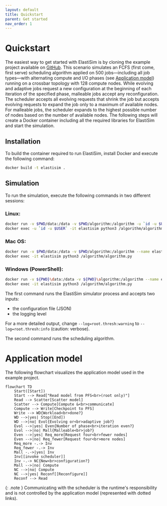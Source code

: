 ```yaml
---
layout: default
title: Quickstart
parent: Get started
nav_order: 1
---
```


# Quickstart

The easiest way to get started with ElastiSim is by cloning the example project available on [GitHub](https://github.com/elastisim/example-project). This scenario simulates an FCFS (first come, first serve) scheduling algorithm applied on 500 jobs—including all job types—with alternating compute and I/O phases (see [Application model](#application-model)) running on a crossbar topology with 128 compute nodes. While evolving and adaptive jobs request a new configuration at the beginning of each iteration of the specified phase, malleable jobs accept any reconfiguration. The scheduler accepts all evolving requests that shrink the job but accepts evolving requests to expand the job only to a maximum of available nodes. For malleable jobs, the scheduler expands to the highest possible number of nodes based on the number of available nodes. The following steps will create a Docker container including all the required libraries for ElastiSim and start the simulation.

## Installation

To build the container required to run ElastiSim, install Docker and execute the following command:
```sh
docker build -t elastisim .
```

## Simulation

To run the simulation, execute the following commands in two different sessions:

### Linux:
```sh
docker run -v $PWD/data:/data -v $PWD/algorithm:/algorithm -u `id -u $USER` --name elastisim -it --rm elastisim /data/input/configuration.json --log=root.thresh:warning
docker exec -u `id -u $USER` -it elastisim python3 /algorithm/algorithm.py
```

### Mac OS:
```sh
docker run -v $PWD/data:/data -v $PWD/algorithm:/algorithm --name elastisim -it --rm elastisim /data/input/configuration.json --log=root.thresh:warning
docker exec -it elastisim python3 /algorithm/algorithm.py
```

### Windows (PowerShell):
```sh
docker run -v ${PWD}\data:/data -v ${PWD}\algorithm:/algorithm --name elastisim -it --rm elastisim /data/input/configuration.json --log=root.thresh:warning
docker exec -it elastisim python3 /algorithm/algorithm.py
```

The first command runs the ElastiSim simulator process and accepts two inputs:
- the configuration file (JSON)
- the logging level

For a more detailed output, change `--log=root.thresh:warning` to `--log=root.thresh:info` (caution: verbose).

The second command runs the scheduling algorithm.

# Application model

The following flowchart visualizes the application model used in the example project.

```mermaid
flowchart TD
    Start([Start])
    Start --> Read["Read model from PFS<br>(root only)"]
    Read --> Scatter[Scatter model]
    Scatter --> Compute[Compute &<br>communicate]
    Compute --> Write[Checkpoint to PFS]
    Write --> WD{Workload<br>done?}
    WD -->|yes| Stop([End])
    WD -->|no| Evol{Evolving or<br>adaptive job?}
    Evol -->|yes| Even{Number of phase<br>iteration even?}
    Evol -->|no| Mall{Malleable<br>job?}
    Even -->|yes| Req_more[Request four<br>fewer nodes]
    Even -->|no| Req_fewer[Request four<br>more nodes]
    Req_more -.-> Inv
    Req_fewer -.-> Inv
    Mall -.->|yes| Inv
    Inv[[invoke scheduler]]
    Inv -.-> NC{New<br>configuration?}
    Mall -->|no| Compute
    NC -->|no| Compute
    NC -->|yes| Reconf[[Reconfigure]]
    Reconf --> Read
```

{: .note }
Communicating with the scheduler is the runtime's responsibility and is not controlled by the application model (represented with dotted links).
